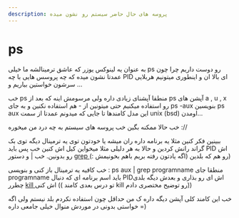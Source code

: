 ```yaml
---
description: پروسه های حال حاضر سیستم رو نشون میده
---
```


# ps

به عنوان یه لینوکس یوزر که عاشق ترمینالشه ما خیلی ps رو دوست داریم چرا چون عمدتا نشون میده که چه پروسس هایی با چه PID ای بالا ان و اینطوری میتونیم هربلایی سرشون خواستین بیاریم و ...

خب ps منطقا آپشنای زیادی داره ولی مرسومش اینه که بعد از ps آپشن های a , u , x رو استفاده میکنیم حتی میتونین از - هم استفاده نکنین و به جای ps -aux بنویسین ps aux این مدل کامندها تا جایی که میدونم عمدتا از سمت unix \(bsd\) اومدن...

خب حالا ممکنه بگین خب پروسه های سیستم به چه درد من میخوره ://

ببینین فکر کنین مثلا یه برنامه داره ران میشه یا خودتون توی یه ترمینال دیگه توی بک گراند رانش کردین و حالا به هر دلیلی مثلا میخواین کیل اش کنین خب پس باید PID اش رو بدونین. خب \| و دستور [grep ](grep.md)رو هم که بلدین \(اگه یادتون رفته بریم باهم بخونیمش :\)\) 

خب کافیه یه ترمینال باز کنی و بنویسی : ps aux \| grep programname منطقا جای programname باید اسم برنامه ای که دنبال PIDاش ای رو بذاری و بعدش دیگه بلدی چطرر [kill ](kill.md)اش کنی \(\( تو درس بعدی کامند kill رو توضیح مختصری دادم\)\)



خب این کامند کلی آپشن دیگه داره ک من حداقل چون استفاده نکردم بلد نیستم ولی اگه خواستی بدونی در موردش منوال خیلی جامعی داره =\)

